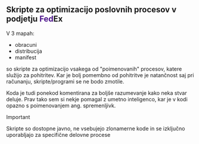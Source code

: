 ## Skripte za optimizacijo poslovnih procesov v podjetju <span style="color: #4D148C">Fed</span>Ex

V 3 mapah:
- obracuni
- distribucija
- manifest

so skripte za optimizacijo vsakega od "poimenovanih" procesov, katere služijo za pohitritev. Kar je bolj pomembno od pohitritve je natančnost
saj pri računanju, skripte/programi se ne bodo zmotile.

Koda je tudi ponekod komentirana za boljše razumevanje kako neka stvar deluje. Prav tako sem si nekje pomagal z umetno inteligenco, kar je v kodi opazno
s poimenovanjem ang. spremenljivk.

> [!IMPORTANT]
> Skripte so dostopne javno, ne vsebujejo zlonamerne kode in se izključno uporabljajo za specifične delovne procese
